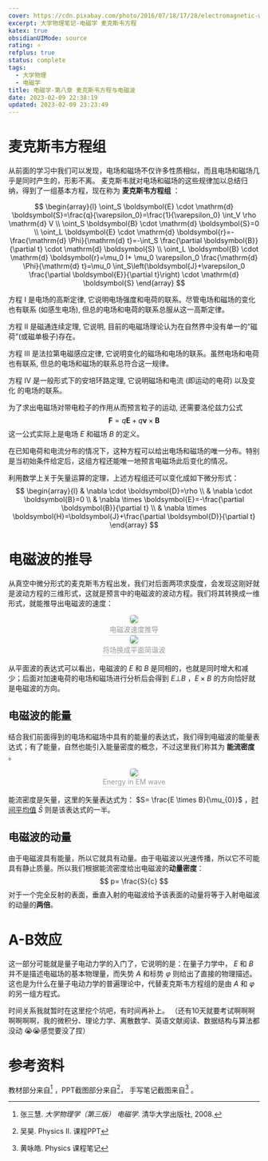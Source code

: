 ```yaml
---
cover: https://cdn.pixabay.com/photo/2016/07/18/17/28/electromagnetic-waves-1526374__480.png
excerpt: 大学物理笔记-电磁学 麦克斯韦方程
katex: true
obsidianUIMode: source
rating: ⭐
refplus: true
status: complete
tags:
  - 大学物理
  - 电磁学
title: 电磁学-第八章 麦克斯韦方程与电磁波
date: 2023-02-09 22:38:19
updated: 2023-02-09 23:23:49
---
```


# 麦克斯韦方程组
从前面的学习中我们可以发现，电场和磁场不仅许多性质相似，而且电场和磁场几乎是同时产生的，形影不离。
麦克斯韦就对电场和磁场的这些规律加以总结归纳，得到了一组基本方程，现在称为 **麦克斯韦方程组** ：

$$
\begin{array}{l}
\oint_S \boldsymbol{E} \cdot \mathrm{d} \boldsymbol{S}=\frac{q}{\varepsilon_0}=\frac{1}{\varepsilon_0} \int_V \rho \mathrm{d} V \\
\oint_S \boldsymbol{B} \cdot \mathrm{d} \boldsymbol{S}=0 \\
\oint_L \boldsymbol{E} \cdot \mathrm{d} \boldsymbol{r}=-\frac{\mathrm{d} \Phi}{\mathrm{d} t}=-\int_S \frac{\partial \boldsymbol{B}}{\partial t} \cdot \mathrm{d} \boldsymbol{S} \\
\oint_L \boldsymbol{B} \cdot \mathrm{d} \boldsymbol{r}=\mu_0 I+ \mu_0 \varepsilon_0 \frac{\mathrm{d} \Phi}{\mathrm{d} t}=\mu_0 \int_S\left(\boldsymbol{J}+\varepsilon_0 \frac{\partial \boldsymbol{E}}{\partial t}\right) \cdot \mathrm{d} \boldsymbol{S}
\end{array}
$$

方程 I 是电场的高斯定律, 它说明电场强度和电荷的联系。尽管电场和磁场的变化 也有联系 (如感生电场), 但总的电场和电荷的联系总服从这一高斯定律。

方程 II 是磁通连续定理, 它说明, 目前的电磁场理论认为在自然界中没有单一的“磁 荷”(或磁单极子)存在。

方程 III 是法拉第电磁感应定律, 它说明变化的磁场和电场的联系。虽然电场和电荷 也有联系, 但总的电场和磁场的联系总符合这一规律。

方程 IV 是一般形式下的安培环路定理, 它说明磁场和电流 (即运动的电荷) 以及变化 的电场的联系。

为了求出电磁场对带电粒子的作用从而预言粒子的运动, 还需要洛伦兹力公式
$$
\boldsymbol{F}=q \boldsymbol{E}+q \boldsymbol{v} \times \boldsymbol{B}
$$
这一公式实际上是电场 $E$ 和磁场 $B$ 的定义。

在已知电荷和电流分布的情况下，这种方程可以给出电场和磁场的唯一分布。特别是当初始条件给定后，这组方程还能唯一地预言电磁场此后变化的情况。

利用数学上关于矢量运算的定理，上述方程组还可以变化成如下微分形式：
$$
\begin{array}{l}
& \nabla \cdot \boldsymbol{D}=\rho \\
& \nabla \cdot \boldsymbol{B}=0 \\
& \nabla \times \boldsymbol{E}=-\frac{\partial \boldsymbol{B}}{\partial t} \\
& \nabla \times \boldsymbol{H}=\boldsymbol{J}+\frac{\partial \boldsymbol{D}}{\partial t}
\end{array}
$$

# 电磁波的推导
从真空中微分形式的麦克斯韦方程出发，我们对后面两项求旋度，会发现这刚好就是波动方程的三维形式，这就是预言中的电磁波的波动方程。我们将其转换成一维形式，就能推导出电磁波的速度：

<center>
    <img style="border-radius: 0.3125em;
    box-shadow: 0 2px 4px 0 rgba(34,36,38,.12),0 2px 10px 0 rgba(34,36,38,.08);"
    src="https://i.imgur.com/QI9jgIc.png">
    <br>
    <div style="color:orange; border-bottom: 1px solid #d9d9d9;
    display: inline-block;
    color: #999;
    padding: 2px;">电磁波速度推导
    </div>
</center>

<center>
    <img style="border-radius: 0.3125em;
    box-shadow: 0 2px 4px 0 rgba(34,36,38,.12),0 2px 10px 0 rgba(34,36,38,.08);"
    src="https://i.imgur.com/FxNxmV7.png">
    <br>
    <div style="color:orange; border-bottom: 1px solid #d9d9d9;
    display: inline-block;
    color: #999;
    padding: 2px;">将场换成平面简谐波
    </div>
</center>

从平面波的表达式可以看出，电磁波的 $E$ 和 $B$ 是同相的，也就是同时增大和减少；后面对加速电荷的电场和磁场进行分析后会得到 $E \bot B$ ，$E \times B$ 的方向恰好就是电磁波的方向。

## 电磁波的能量
结合我们前面得到的电场和磁场中具有的能量的表达式，我们得到电磁波的能量表达式；有了能量，自然也能引入能量密度的概念，不过这里我们称其为 **能流密度** 。

<center>
    <img style="border-radius: 0.3125em;
    box-shadow: 0 2px 4px 0 rgba(34,36,38,.12),0 2px 10px 0 rgba(34,36,38,.08);"
    src="https://i.imgur.com/IiDPql1.png">
    <br>
    <div style="color:orange; border-bottom: 1px solid #d9d9d9;
    display: inline-block;
    color: #999;
    padding: 2px;">Energy in EM wave
    </div>
</center>

能流密度是矢量，这里的矢量表达式为： $S= \frac{E \times B}{\mu_{0}}$ ，<u>时间平均值</u> $\bar{S}$ 则是该表达式的一半。

## 电磁波的动量
由于电磁波具有能量，所以它就具有动量。由于电磁波以光速传播，所以它不可能具有静止质量。所以我们根据能流密度给出电磁波的**动量密度**：
$$
p= \frac{S}{c}
$$
对于一个完全反射的表面，垂直入射的电磁波给予该表面的动量将等于入射电磁波的动量的**两倍**。

# A-B效应
这一部分可能就是量子电动力学的入门了，它说明的是：在量子力学中， $E$ 和 $B$ 并不是描述电磁场的基本物理量，而失势 $A$ 和标势 $\varphi$ 则给出了直接的物理描述。这也是为什么在量子电动力学的普遍理论中，代替麦克斯韦方程组的是由 $A$ 和 $\varphi$ 的另一组方程式。   

时间关系我就暂时在这里挖个坑吧，有时间再补上。
（还有10天就要考试啊啊啊啊啊啊啊，我的微积分、理论力学、离散数学、英语文献阅读、数据结构与算法都没动 😭😭感觉要没了捏）

# 参考资料
教材部分来自[^1] ，PPT截图部分来自[^2]， 手写笔记截图来自[^3] 。

[^1]: 张三慧. *大学物理学（第三版） 电磁学*. 清华大学出版社, 2008.
[^2]: 吴昊. Physics II. 课程PPT
[^3]: 黄咏皓. Physics 课程笔记


